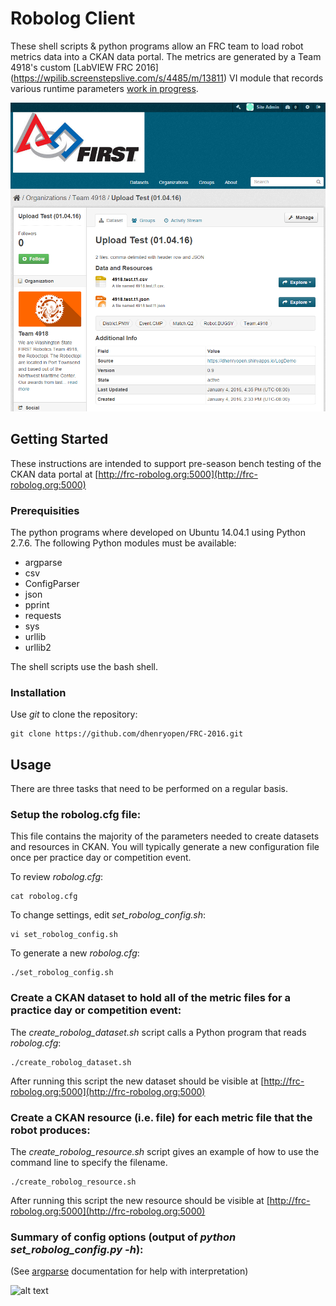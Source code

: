 # Robolog Client

These shell scripts & python programs allow an FRC team to load robot metrics data into a CKAN data portal. The metrics are generated by a Team 4918's custom [LabVIEW FRC 2016] (https://wpilib.screenstepslive.com/s/4485/m/13811) VI module that records various runtime parameters [work in progress](https://github.com/Juxtapose-Technologies/Robolog/tree/master/LabVIEW%20Code).

![alt text](images/Robolog_data_portal_screenshot.png)

## Getting Started

These instructions are intended to support pre-season bench testing of the CKAN data portal at [http://frc-robolog.org:5000](http://frc-robolog.org:5000)

### Prerequisities

The python programs where developed on Ubuntu 14.04.1 using Python 2.7.6.  The following Python modules must be available:

* argparse
* csv
* ConfigParser
* json
* pprint
* requests
* sys
* urllib
* urllib2

The shell scripts use the bash shell.

### Installation

Use _git_ to clone the repository: 

    git clone https://github.com/dhenryopen/FRC-2016.git

## Usage

There are three tasks that need to be performed on a regular basis.

### Setup the robolog.cfg file:

This file contains the majority of the parameters needed to create datasets and resources in CKAN.  You will typically generate a new configuration file once per practice day or competition event.

To review *robolog.cfg*:

    cat robolog.cfg

To change settings, edit *set_robolog_config.sh*:

    vi set_robolog_config.sh


To generate a new *robolog.cfg*:

    ./set_robolog_config.sh

### Create a CKAN dataset to hold all of the metric files for a practice day or competition event:

The *create_robolog_dataset.sh* script calls a Python program that reads *robolog.cfg*:

    ./create_robolog_dataset.sh


After running this script the new dataset should be visible at [http://frc-robolog.org:5000](http://frc-robolog.org:5000)

### Create a CKAN resource (i.e. file) for each metric file that the robot produces:

The *create_robolog_resource.sh* script gives an example of how to use the command line to specify the filename.  

    ./create_robolog_resource.sh

After running this script the new resource should be visible at [http://frc-robolog.org:5000](http://frc-robolog.org:5000)

### Summary of config options (output of *python set_robolog_config.py -h*):

(See [argparse](https://docs.python.org/2/library/argparse.html) documentation for help with interpretation)

![alt text](images/options_command_line.png)
